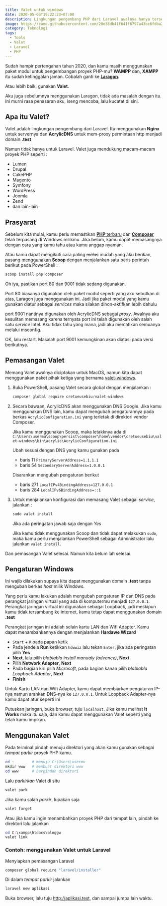 ```yaml
---
title: Valet untuk windows
date: 2020-05-03T19:22:23+07:00
description: Lingkungan pengembang PHP dari Laravel awalnya hanya tersedia untuk MacOS. Seseorang telah melakukannya sejak lawas, kini kamu dapat memasangnya pada Windows kesayanganmu.  
image: https://camo.githubusercontent.com/20e38db41f641f6797a43bc6fdba2169df8ceb0cf439170a94ff3fef66ee90b2/68747470733a2f2f6c61726176656c2e636f6d2f6173736574732f696d672f636f6d706f6e656e74732f6c6f676f2d76616c65742e737667
category: Teknologi
tags: 
  - Tools
  - Valet
  - Laravel
  - PHP
---
```


Sudah hampir pertengahan tahun 2020, dan kamu masih menggunakan paket modul untuk pengembangan proyek PHP-mu? **WAMPP** dan, **XAMPP** itu sudah ketinggalan jaman. Cobalah ganti ke [**Laragon**](https://laragon.org/).

Atau lebih baik, gunakan **Valet**.

Aku juga sebelumnya menggunakan Laragon, tidak ada masalah dengan itu. Ini murni rasa penasaran aku, iseng mencoba, lalu kucatat di sini.

## Apa itu Valet?

Valet adalah lingkungan pengembang dari Laravel. Itu menggunakan **Nginx** untuk servernya dan **AcrylicDNS** untuk mem-proxy permintaan http menjadi domain **.test**

Namun tidak hanya untuk Laravel. Valet juga mendukung macam-macam proyek PHP seperti :

- Lumen
- Drupal
- CakePHP
- Magento
- Symfony
- WordPress
- Joomla
- Zend
- dan lain-lain

## Prasyarat

Sebelum kita mulai, kamu perlu memastikan [**PHP** terbaru](http://windows.php.net/download) dan [**Composer**](https://getcomposer.org/) telah terpasang di Windows milikmu. Jika belum, kamu dapat memasangnya dengan cara yang kamu tahu atau kamu anggap nyaman. 

Atau kamu dapat mengikuti cara paling ~~malas~~ mudah yang aku berikan, pasang [menggunakan **Scoop**](https://ngodwin.netlify.app/posts/1-cinta-untuk-baris-perintah) dengan menjalankan satu baris perintah berikut pada PowerShell :

```powershell
scoop install php composer
```

Oh iya, pastikan port 80 dan 9001 tidak sedang digunakan. 

Port 80 biasanya digunakan oleh paket modul seperti yang aku sebutkan di atas, Laragon juga menggunakan ini. Jadi jika paket modul yang kamu gunakan diatur sebagai *services* maka silakan dinon-aktifkan lebih dahulu

port 9001 nantinya digunakan oleh AcrylicDNS sebagai *proxy*. Awalnya aku kesulitan memasang karena ternyata port ini telah digunakan oleh salah satu *service* Intel. Aku tidak tahu yang mana, jadi aku mematikan semuanya melalui msconfig.

OK, lalu restart. Masalah port 9001 kemungkinan akan diatasi pada versi berikutnya.

## Pemasangan Valet

Memang Valet awalnya diciptakan untuk MacOS, namun kita dapat menggunakan paket pihak ketiga yang bernama [valet-windows](https://github.com/cretueusebiu/valet-windows).

1. Buka PowerShell, pasang Valet secara global dengan menjalankan :

    ```powershell
    composer global require cretueusebiu/valet-windows 
    ```

1. Secara bawaan, AcrylicDNS akan menggunakan DNS Google. Jika kamu menggunakan DNS lain, kamu dapat mengubah pengaturannya pada berkas `AcrylicConfiguration.ini` yang terletak di direktori vendor Composer. 
    
    Jika kamu menggunakan Scoop, maka letakknya ada di `C:\Users\usermu\scoop\persist\composer\home\vendor\cretueusebiu\valet-windows\bin\acrylic\AcrylicConfiguration.ini`
    
    Ubah sesuai dengan DNS yang kamu gunakan pada 
    
    - baris 11 `PrimaryServerAddress=1.1.1.1`
    - baris 54 `SecondaryServerAddress=1.0.0.1`
    
    Disarankan mengubah pengaturan berikut
    
    - baris 271 `LocalIPv4BindingAddress=127.0.0.1`
    - baris 284 `LocalIPv6BindingAddress=::1`
    
1. Untuk menjalankan konfigurasi dan memasang Valet sebagai *service*, jalankan :
    
    ```powershell
    sudo valet install
    ```
   
   Jika ada peringatan jawab saja dengan *Yes*
  
   Jika kamu tidak menggunakan Scoop dan tidak dapat melakukan `sudo`, maka kamu perlu menjalankan PowerShell sebagai Administrator lalu jalankan `valet install`.
   
Dan pemasangan Valet selesai. Namun kita belum lah selesai.

## Pengaturan Windows

Ini wajib dilakukan supaya kita dapat menggunakan domain **.test** tanpa mengubah berkas *host* milik Windows.

Yang perlu kamu lakukan adalah mengubah pengaturan IP dan DNS pada perangkat jaringan virtual yang ada di komputermu menjadi `127.0.0.1`. Perangkat jaringan virtual ini digunakan sebagai Loopback, jadi meskipun kamu tidak tersambung ke internet, kamu tetap dapat menggunakan domain **.test**

Perangkat jaringan ini adalah selain kartu LAN dan Wifi Adapter. Kamu dapat menambahkannya dengan menjalankan **Hardawe Wizard** 

- `Start` + `R` pada papan ketik
- Pada jendela **Run** ketikkan `hdwwiz` lalu tekan `Enter`, jika ada peringatan pilih **Yes**
- **Next**, lalu pilih  *blablabla install manualy (advance)*, **Next**
- Pilih **Network Adapter**, **Next**
- Pada bagian kiri pilih *Microsoft*, pada bagian kanan pilih *blablabla Loopback Adapter*, **Next**
- **Finish**

Untuk Kartu LAN dan Wifi Adapter, kamu dapat membiarkan pengaturan IP-nya namun arahkan DNS-nya ke `127.0.0.1`. Untuk Loopback Adapter-nya kamu dapat atur seperti ini

Putuskan jaringan, buka browser, tuju `localhost`. Jika kamu melihat **It Works** maka itu saja, dan kamu dapat menggunakan Valet seperti yang telah kamu impikan.

## Menggunakan Valet

Pada terminal pindah menuju direktori yang akan kamu gunakan sebagai *tempat parkir* proyek PHP kamu.

```powershell
cd ~        # menuju C:\Users\usermu
mkdir www   # membuat direktori www
cd www      # berpindah direktori
```

Lalu *parkirkan* Valet di situ

```powershell
valet park
```

Jika kamu salah *parkir*, lupakan saja

```powershell
valet forget
```

Atau jika kamu ingin menambahkan proyek PHP dari tempat lain, pindah ke direktori lalu jalankan 

```powershell
cd C:\xampp\htdocs\bloggw
valet link
```

### Contoh: menggunakan Valet untuk Laravel

Menyiapkan pemasangan Laravel

```powershell
composer global require "laravel/installer"
```

Di dalam *tempat parkir* jalankan
```powershell
laravel new aplikasi
```

Buka browser, lalu tuju http://aplikasi.test, dan sampai jumpa lain waktu.
